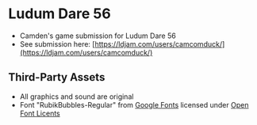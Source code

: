 # Ludum Dare 56

 - Camden's game submission for Ludum Dare 56
 - See submission here: [https://ldjam.com/users/camcomduck/](https://ldjam.com/users/camcomduck/)

## Third-Party Assets

 - All graphics and sound are original
 - Font "RubikBubbles-Regular" from [Google Fonts](https://fonts.google.com/specimen/Rubik+Bubbles/about?preview.text=Squirrel%20Family%20123&query=cute&lang=en_Latn) licensed under [Open Font Licents](https://openfontlicense.org/open-font-license-official-text/)
